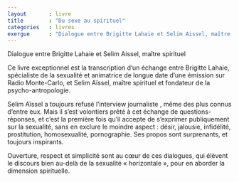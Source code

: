 ```yaml
---
layout       : livre
title        : "Du sexe au spirituel"
categories   : livres
exergue      : "Dialogue entre Brigitte Lahaie et Selim Aissel, maître spirituel"
---
```


Dialogue entre Brigitte Lahaie et Selim Aissel, maître spirituel

Ce livre exceptionnel est la transcription d’un échange entre Brigitte Lahaie, spécialiste de la sexualité et animatrice de longue date d’une émission sur Radio Monte-Carlo, et Selim Aïssel, maître spirituel et fondateur de la psycho-antropologie.

Selim Aïssel a toujours refusé l’interview journaliste , même des plus connus d’entre eux. Mais il s’est volontiers prêté à cet échange de questions-réponses, et c’est la première fois qu’il accepte de s’exprimer publiquement sur la sexualité, sans en exclure le moindre aspect : désir, jalousie, infidélité, prostitution, homosexualité, pornographie. Ses propos sont surprenants, et toujours inspirants.

Ouverture, respect et simplicité sont au cœur de ces dialogues, qui élèvent le discours bien au-delà de la sexualité « horizontale », pour en aborder la dimension spirituelle.
